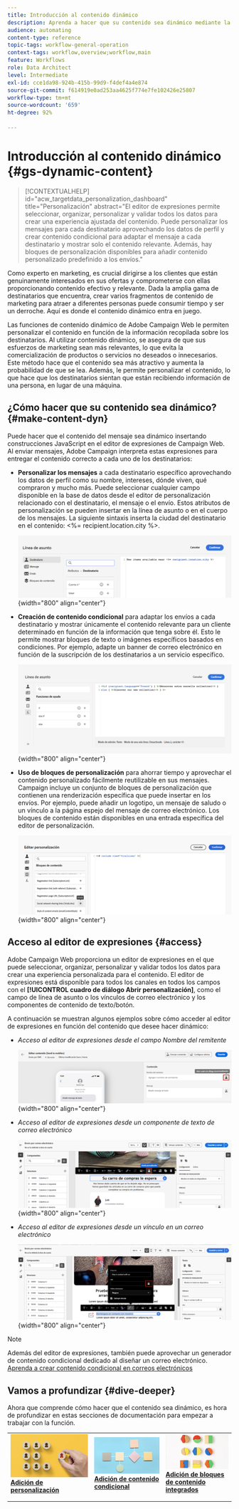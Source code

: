 ```yaml
---
title: Introducción al contenido dinámico
description: Aprenda a hacer que su contenido sea dinámico mediante la personalización, el contenido condicional y los bloques de contenido integrados.
audience: automating
content-type: reference
topic-tags: workflow-general-operation
context-tags: workflow,overview;workflow,main
feature: Workflows
role: Data Architect
level: Intermediate
exl-id: cce1da98-924b-415b-99d9-f4def4a4e874
source-git-commit: f614919e0ad253aa4625f774e7fe102426e25807
workflow-type: tm+mt
source-wordcount: '659'
ht-degree: 92%

---
```


# Introducción al contenido dinámico {#gs-dynamic-content}

>[!CONTEXTUALHELP]
>id="acw_targetdata_personalization_dashboard"
>title="Personalización"
>abstract="El editor de expresiones permite seleccionar, organizar, personalizar y validar todos los datos para crear una experiencia ajustada del contenido. Puede personalizar los mensajes para cada destinatario aprovechando los datos de perfil y crear contenido condicional para adaptar el mensaje a cada destinatario y mostrar solo el contenido relevante. Además, hay bloques de personalización disponibles para añadir contenido personalizado predefinido a los envíos."

Como experto en marketing, es crucial dirigirse a los clientes que están genuinamente interesados en sus ofertas y comprometerse con ellas proporcionando contenido efectivo y relevante. Dada la amplia gama de destinatarios que encuentra, crear varios fragmentos de contenido de marketing para atraer a diferentes personas puede consumir tiempo y ser un derroche. Aquí es donde el contenido dinámico entra en juego.

Las funciones de contenido dinámico de Adobe Campaign Web le permiten personalizar el contenido en función de la información recopilada sobre los destinatarios. Al utilizar contenido dinámico, se asegura de que sus esfuerzos de marketing sean más relevantes, lo que evita la comercialización de productos o servicios no deseados o innecesarios. Este método hace que el contenido sea más atractivo y aumenta la probabilidad de que se lea. Además, le permite personalizar el contenido, lo que hace que los destinatarios sientan que están recibiendo información de una persona, en lugar de una máquina.

## ¿Cómo hacer que su contenido sea dinámico? {#make-content-dyn}

Puede hacer que el contenido del mensaje sea dinámico insertando construcciones JavaScript en el editor de expresiones de Campaign Web. Al enviar mensajes, Adobe Campaign interpreta estas expresiones para entregar el contenido correcto a cada uno de los destinatarios:

* **Personalizar los mensajes** a cada destinatario específico aprovechando los datos de perfil como su nombre, intereses, dónde viven, qué compraron y mucho más. Puede seleccionar cualquier campo disponible en la base de datos desde el editor de personalización relacionado con el destinatario, el mensaje o el envío. Estos atributos de personalización se pueden insertar en la línea de asunto o en el cuerpo de los mensajes. La siguiente sintaxis inserta la ciudad del destinatario en el contenido: &lt;%= recipient.location.city %>.

  ![](assets/perso-subject-line.png){width="800" align="center"}

* **Creación de contenido condicional** para adaptar los envíos a cada destinatario y mostrar únicamente el contenido relevante para un cliente determinado en función de la información que tenga sobre él. Esto le permite mostrar bloques de texto o imágenes específicos basados en condiciones. Por ejemplo, adapte un banner de correo electrónico en función de la suscripción de los destinatarios a un servicio específico.

  ![](assets/condition-sample.png){width="800" align="center"}

* **Uso de bloques de personalización** para ahorrar tiempo y aprovechar el contenido personalizado fácilmente reutilizable en sus mensajes. Campaign incluye un conjunto de bloques de personalización que contienen una renderización específica que puede insertar en los envíos. Por ejemplo, puede añadir un logotipo, un mensaje de saludo o un vínculo a la página espejo del mensaje de correo electrónico. Los bloques de contenido están disponibles en una entrada específica del editor de personalización.

  ![](assets/content-blocks.png){width="800" align="center"}

## Acceso al editor de expresiones {#access}

Adobe Campaign Web proporciona un editor de expresiones en el que puede seleccionar, organizar, personalizar y validar todos los datos para crear una experiencia personalizada para el contenido. El editor de expresiones está disponible para todos los canales en todos los campos con el **[!UICONTROL cuadro de diálogo Abrir personalización]**, como el campo de línea de asunto o los vínculos de correo electrónico y los componentes de contenido de texto/botón.

A continuación se muestran algunos ejemplos sobre cómo acceder al editor de expresiones en función del contenido que desee hacer dinámico:

* *Acceso al editor de expresiones desde el campo Nombre del remitente*

  ![](assets/expression-editor-access.png){width="800" align="center"}

* *Acceso al editor de expresiones desde un componente de texto de correo electrónico*

  ![](assets/expression-editor-access-email.png){width="800" align="center"}

* *Acceso al editor de expresiones desde un vínculo en un correo electrónico*

  ![](assets/perso-link-insert-icon.png){width="800" align="center"}

>[!NOTE]
>
>Además del editor de expresiones, también puede aprovechar un generador de contenido condicional dedicado al diseñar un correo electrónico. [Aprenda a crear contenido condicional en correos electrónicos](conditions.md)

## Vamos a profundizar {#dive-deeper}

Ahora que comprende cómo hacer que el contenido sea dinámico, es hora de profundizar en estas secciones de documentación para empezar a trabajar con la función.

<table style="table-layout:fixed"><tr style="border: 0;">
<td>
<a href="personalize.md">
<img alt="Personalización del contenido" src="assets/do-not-localize/dynamic-personalization.jpg">
</a>
<div>
<a href="personalize.md"><strong>Adición de personalización</strong></a>
</div>
<p>
</td>
<td>
<a href="conditions.md">
<img alt="Posible cliente" src="assets/do-not-localize/dynamic-conditional.jpg">
</a>
<div><a href="conditions.md"><strong>Adición de contenido condicional</strong>
</div>
<p>
</td>
<td>
<a href="content-blocks.md">
<img alt="Poco frecuente" src="assets/do-not-localize/dynamic-content-blocks.jpg">
</a>
<div>
<a href="content-blocks.md"><strong>Adición de bloques de contenido integrados</strong></a>
</div>
<p></td>
</tr></table>
